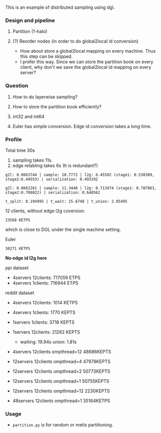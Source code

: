 This is an example of distributed sampling using dgl.

### Design and pipeline

 1. Partition (1-halo)
 2. (?) Reorder nodes (in order to do global2local id conversion)
    
    - How about store a global2local mapping on every machine. Thus this step can be skipped.
    - I prefer this way. Since we can store the partition book on every client, why don't we save the global2local id mapping on every server?

### Question
 
 1. How to do layerwise sampling? 
 1. How to store the partition book efficiently?
 1. int32 and int64

 1. Euler has simple conversion. Edge id conversion takes a long time.

 ### Profile 

 Total time 30s

 1. sampling takes 11s.
 2. edge relabling takes 6s (It is redundant?)

``` 
g2l: 0.0663744 | sample: 10.7772 | l2g: 6.45502 (stage1: 0.538309, stage2:6.44553) | serialization: 0.493192
```

``` 
g2l: 0.0662261 | sample: 11.3448 | l2g: 0.713474 (stage1: 0.707863, stage2:0.708022) | serialization: 0.648562
```

```
t_split: 0.194995 | t_wait: 15.6748 | t_union: 2.05495
```

12 clients, without edge l2g coversion:

```
23568 KETPS
```

which is close to DGL under the single machine setting.

Euler
```
30271 KETPS
```


**No edge id l2g here**

ppi dataset

+ 4servers 12clients: 717059 ETPS
+ 4servers 1clients: 716944 ETPS


reddit dataset
+ 4servers 12clients: 1014 KETPS
+ 4servers 1clients: 1770 KEPTS
+ 1servers 1clients: 3718 KEPTS
+ 1servers 12clients: 21262 KEPTS
  - waiting: 19.94s union: 1.81s

+ 4servers 12clients ompthread=12 48686KEPTS
+ 12servers 12clients ompthread=4  47978KEPTS
+ 12servers 12clients ompthread=2  50773KEPTS
+ 12servers 12clients ompthread=1  50755KEPTS
+ 12servers 12clients ompthread=12 2230KEPTS

+ 48servers 12clients ompthread=1 35164KETPS

### Usage

 - `partition.py` is for random or metis partitioning. 